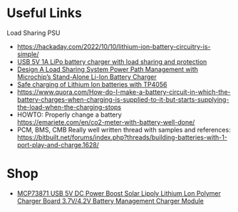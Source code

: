 # Useful Links
Load Sharing PSU
- https://hackaday.com/2022/10/10/lithium-ion-battery-circuitry-is-simple/
- [USB 5V 1A LiPo battery charger with load sharing and protection](https://forum.arduino.cc/t/solved-usb-5v-1a-lipo-battery-charger-with-load-sharing-and-protection/569726)
- [Design A Load Sharing System Power Path Management with Microchip’s Stand-Alone Li-Ion Battery Charger](https://ww1.microchip.com/downloads/en/AppNotes/01149a.pdf)
- [Safe charging of Lithium Ion batteries with TP4056](https://www.best-microcontroller-projects.com/tp4056.html)
- https://www.quora.com/How-do-I-make-a-battery-circuit-in-which-the-battery-charges-when-charging-is-supplied-to-it-but-starts-supplying-the-load-when-the-charging-stops
- HOWTO: Properly change a battery  
  https://emariete.com/en/co2-meter-with-battery-well-done/
- PCM, BMS, CMB
  Really well written thread with samples and references:  
  https://bitbuilt.net/forums/index.php?threads/building-batteries-with-1-port-play-and-charge.1628/

# Shop
- [MCP73871 USB 5V DC Power Boost Solar Lipoly Lithium Lon Polymer Charger Board 3.7V/4.2V Battery Management Charger Module](https://www.aliexpress.com/item/1005003281685204.html?spm=a2g0o.productlist.main.7.4ee327b0NTZKRE&algo_pvid=a2144b2a-cc27-446b-b82e-230996614d88&algo_exp_id=a2144b2a-cc27-446b-b82e-230996614d88-3&pdp_npi=3%40dis%21EUR%213.24%212.1%21%21%21%21%21%4021021f7b16829752855763113d076d%2112000025004555403%21sea%21IT%212355064653&curPageLogUid=73VxEWzPYtos)

